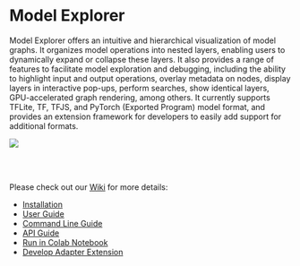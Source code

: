 # Model Explorer

Model Explorer offers an intuitive and hierarchical visualization of model
graphs. It organizes model operations into nested layers, enabling users to
dynamically expand or collapse these layers. It also provides a range of
features to facilitate model exploration and debugging, including the ability to
highlight input and output operations, overlay metadata on nodes, display layers
in interactive pop-ups, perform searches, show identical layers, GPU-accelerated
graph rendering, among others. It currently supports TFLite, TF, TFJS, and
PyTorch (Exported Program) model format, and provides an extension framework for
developers to easily add support for additional formats.

![](https://raw.githubusercontent.com/google-ai-edge/model-explorer/main/screenshots/main_ui.png)

<br>
<br>

Please check out our [Wiki](https://github.com/google-ai-edge/model-explorer/wiki) for
more details:

- [Installation](https://github.com/google-ai-edge/model-explorer/wiki/1.-Installation)
- [User Guide](https://github.com/google-ai-edge/model-explorer/wiki/2.-User-Guide)
- [Command Line Guide](https://github.com/google-ai-edge/model-explorer/wiki/3.-Command-Line-Guide)
- [API Guide](https://github.com/google-ai-edge/model-explorer/wiki/4.-API-Guide)
- [Run in Colab Notebook](https://github.com/google-ai-edge/model-explorer/wiki/5.-Run-in-Colab-Notebook)
- [Develop Adapter Extension](https://github.com/google-ai-edge/model-explorer/wiki/6.-Develop-Adapter-Extension)
